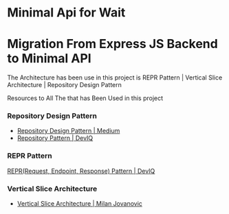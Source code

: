 # Minimal Api for Wait

<h1>Migration From Express JS Backend to Minimal API</h1>

<p>The Architecture has been use in this project is REPR Pattern | Vertical Slice Architecture | Repository Design Pattern</p>

<p>Resources to All The that has Been Used in this project</p>
<h3>Repository Design Pattern</h3>
<ul>
<li><a href="https://medium.com/@pererikbergman/repository-design-pattern-e28c0f3e4a30">Repository Design Pattern | Medium</a></li>
<li><a href="https://deviq.com/design-patterns/repository-pattern"> Repository Pattern | DevIQ</a></li>
</ul>

<h3>REPR Pattern</h3>
<a href="https://deviq.com/design-patterns/repr-design-pattern">REPR(Request, Endpoint, Response) Pattern | DevIQ</a>

<h3>Vertical Slice Architecture</h3>
<ul>
<li><a href="https://www.milanjovanovic.tech/blog/vertical-slice-architecture0">Vertical Slice Architecture | Milan Jovanovic</a>
</ul>